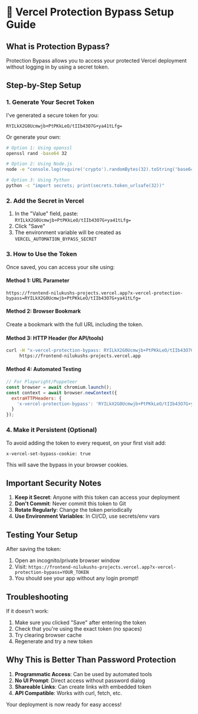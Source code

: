 # 🔐 Vercel Protection Bypass Setup Guide

## What is Protection Bypass?

Protection Bypass allows you to access your protected Vercel deployment without logging in by using a secret token.

## Step-by-Step Setup

### 1. Generate Your Secret Token

I've generated a secure token for you:
```
RYILkX2G0Ucmwjb+PtPKkLeO/tIIb43O7G+ya41tLfg=
```

Or generate your own:
```bash
# Option 1: Using openssl
openssl rand -base64 32

# Option 2: Using Node.js
node -e "console.log(require('crypto').randomBytes(32).toString('base64'))"

# Option 3: Using Python
python -c "import secrets; print(secrets.token_urlsafe(32))"
```

### 2. Add the Secret in Vercel

1. In the "Value" field, paste: `RYILkX2G0Ucmwjb+PtPKkLeO/tIIb43O7G+ya41tLfg=`
2. Click "Save"
3. The environment variable will be created as `VERCEL_AUTOMATION_BYPASS_SECRET`

### 3. How to Use the Token

Once saved, you can access your site using:

#### Method 1: URL Parameter
```
https://frontend-nilukushs-projects.vercel.app?x-vercel-protection-bypass=RYILkX2G0Ucmwjb+PtPKkLeO/tIIb43O7G+ya41tLfg=
```

#### Method 2: Browser Bookmark
Create a bookmark with the full URL including the token.

#### Method 3: HTTP Header (for API/tools)
```bash
curl -H "x-vercel-protection-bypass: RYILkX2G0Ucmwjb+PtPKkLeO/tIIb43O7G+ya41tLfg=" \
     https://frontend-nilukushs-projects.vercel.app
```

#### Method 4: Automated Testing
```javascript
// For Playwright/Puppeteer
const browser = await chromium.launch();
const context = await browser.newContext({
  extraHTTPHeaders: {
    'x-vercel-protection-bypass': 'RYILkX2G0Ucmwjb+PtPKkLeO/tIIb43O7G+ya41tLfg='
  }
});
```

### 4. Make it Persistent (Optional)

To avoid adding the token to every request, on your first visit add:
```
x-vercel-set-bypass-cookie: true
```

This will save the bypass in your browser cookies.

## Important Security Notes

1. **Keep it Secret**: Anyone with this token can access your deployment
2. **Don't Commit**: Never commit this token to Git
3. **Rotate Regularly**: Change the token periodically
4. **Use Environment Variables**: In CI/CD, use secrets/env vars

## Testing Your Setup

After saving the token:
1. Open an incognito/private browser window
2. Visit: `https://frontend-nilukushs-projects.vercel.app?x-vercel-protection-bypass=YOUR_TOKEN`
3. You should see your app without any login prompt!

## Troubleshooting

If it doesn't work:
1. Make sure you clicked "Save" after entering the token
2. Check that you're using the exact token (no spaces)
3. Try clearing browser cache
4. Regenerate and try a new token

## Why This is Better Than Password Protection

1. **Programmatic Access**: Can be used by automated tools
2. **No UI Prompt**: Direct access without password dialog
3. **Shareable Links**: Can create links with embedded token
4. **API Compatible**: Works with curl, fetch, etc.

Your deployment is now ready for easy access!